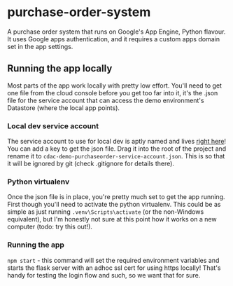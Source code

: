 # purchase-order-system

A purchase order system that runs on Google's App Engine, Python flavour. It uses Google apps authentication, and it requires a custom apps domain set in the app settings.

## Running the app locally

Most parts of the app work locally with pretty low effort. You'll need to get one file
from the cloud console before you get too far into it, it's the .json file for the service
account that can access the demo environment's Datastore (where the local app points).

### Local dev service account

The service account to use for local dev is aptly named and lives [right here](https://console.cloud.google.com/iam-admin/serviceaccounts/details/102111909895029700743/keys?authuser=0&project=cdac-demo-purchaseorder)! You can add a key to get the json file. Drag it into the root of
the project and rename it to `cdac-demo-purchaseorder-service-account.json`. This is so that
it will be ignored by git (check .gitignore for details there).

### Python virtualenv

Once the json file is in place, you're pretty much set to get the app running. First
though you'll need to activate the python virtualenv. This could be as simple as just
running `.venv\Scripts\activate` (or the non-Windows equivalent), but I'm honestly not
sure at this point how it works on a new computer (todo: try this out!).

### Running the app

`npm start` - this command will set the required environment variables and starts the
flask server with an adhoc ssl cert for using https locally! That's handy for testing
the login flow and such, so we want that for sure.
